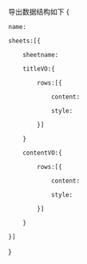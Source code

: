 导出数据结构如下
{
	
	name:
	
	sheets:[{
		
		sheetname:
		
		titleVO:{
			
			rows:[{
				
				content:
				
				style:
				
			}]
			
		}
		
		contentVO:{
			
			rows:[{
				
				content:
				
				style:
				
			}]
			
		}
		
	}]
	
}